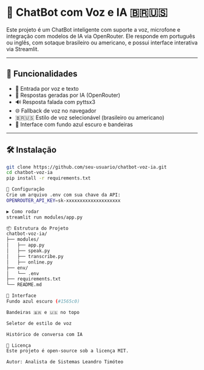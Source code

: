 # 🤖 ChatBot com Voz e IA 🇧🇷🇺🇸

Este projeto é um ChatBot inteligente com suporte a voz, microfone e integração com modelos de IA via OpenRouter. Ele responde em português ou inglês, com sotaque brasileiro ou americano, e possui interface interativa via Streamlit.

---

## 🚀 Funcionalidades

- 🎤 Entrada por voz e texto
- 🧠 Respostas geradas por IA (OpenRouter)
- 🔊 Resposta falada com pyttsx3
- 🌐 Fallback de voz no navegador
- 🇧🇷🇺🇸 Estilo de voz selecionável (brasileiro ou americano)
- 🎨 Interface com fundo azul escuro e bandeiras

---

## 🛠️ Instalação

```bash
git clone https://github.com/seu-usuario/chatbot-voz-ia.git
cd chatbot-voz-ia
pip install -r requirements.txt

🔐 Configuração
Crie um arquivo .env com sua chave da API:
OPENROUTER_API_KEY=sk-xxxxxxxxxxxxxxxxxxxx

▶️ Como rodar
streamlit run modules/app.py

📦 Estrutura do Projeto
chatbot-voz-ia/
├── modules/
│   ├── app.py
│   ├── speak.py
│   ├── transcribe.py
│   ├── online.py
├── env/
│   └── .env
├── requirements.txt
└── README.md

📸 Interface
Fundo azul escuro (#1565c0)

Bandeiras 🇧🇷 e 🇺🇸 no topo

Seletor de estilo de voz

Histórico de conversa com IA

📄 Licença
Este projeto é open-source sob a licença MIT.

Autor: Analista de Sistemas Leandro Timóteo










